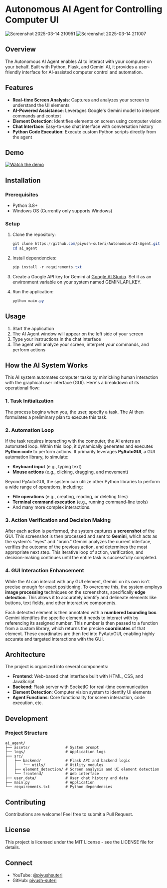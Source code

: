 # Autonomous AI Agent for Controlling Computer UI

![Screenshot 2025-03-14 210951](https://github.com/user-attachments/assets/0d1e4f54-99e4-4cf7-8550-683a9dcb8d8e)
![Screenshot 2025-03-14 211007](https://github.com/user-attachments/assets/ab625a4d-e07a-4edc-8f7d-e9a4e7e9a340)

## Overview

The Autonomous AI Agent enables AI to interact with your computer on your behalf. Built with Python, Flask, and Gemini AI, it provides a user-friendly interface for AI-assisted computer control and automation.

## Features

- **Real-time Screen Analysis**: Captures and analyzes your screen to understand the UI elements
- **AI-Powered Assistance**: Leverages Google's Gemini model to interpret commands and context
- **Element Detection**: Identifies elements on screen using computer vision
- **Chat Interface**: Easy-to-use chat interface with conversation history
- **Python Code Execution**: Execute custom Python scripts directly from the agent

## Demo

[![Watch the demo](https://img.youtube.com/vi/nmJ8wzfnIcc/maxresdefault.jpg)](https://youtu.be/nmJ8wzfnIcc)

## Installation

### Prerequisites

- Python 3.8+
- Windows OS (Currently only supports Windows)

### Setup

1. Clone the repository:
   ```powershell
   git clone https://github.com/piyush-suteri/Autonomous-AI-Agent.git
   cd ai_agent
   ```

2. Install dependencies:
   ```powershell
   pip install -r requirements.txt
   ```

3. Create a Google API key for Gemini at [Google AI Studio](https://aistudio.google.com). Set it as an environment variable on your system named GEMINI_API_KEY.

4. Run the application:
   ```powershell
   python main.py
   ```

## Usage

1. Start the application
2. The AI Agent window will appear on the left side of your screen
3. Type your instructions in the chat interface
4. The agent will analyze your screen, interpret your commands, and perform actions

## How the AI System Works

This AI system automates computer tasks by mimicking human interaction with the graphical user interface (GUI). Here's a breakdown of its operational flow:

### 1. Task Initialization

The process begins when you, the user, specify a task. The AI then formulates a preliminary plan to execute this task.

### 2. Automation Loop

If the task requires interacting with the computer, the AI enters an automated loop. Within this loop, it dynamically generates and executes **Python code** to perform actions. It primarily leverages **PyAutoGUI**, a GUI automation library, to simulate:

* **Keyboard input** (e.g., typing text)
* **Mouse actions** (e.g., clicking, dragging, and movement)

Beyond PyAutoGUI, the system can utilize other Python libraries to perform a wide range of operations, including:

* **File operations** (e.g., creating, reading, or deleting files)
* **Terminal command execution** (e.g., running command-line tools)
* And many more complex interactions.

### 3. Action Verification and Decision Making

After each action is performed, the system captures a **screenshot** of the GUI. This screenshot is then processed and sent to **Gemini**, which acts as the system's "eyes" and "brain." Gemini analyzes the current interface, verifies the outcome of the previous action, and determines the most appropriate next step. This iterative loop of action, verification, and decision-making continues until the entire task is successfully completed.

### 4. GUI Interaction Enhancement

While the AI can interact with any GUI element, Gemini on its own isn't precise enough for exact positioning. To overcome this, the system employs **image processing** techniques on the screenshots, specifically **edge detection**. This allows it to accurately identify and delineate elements like buttons, text fields, and other interactive components.

Each detected element is then annotated with a **numbered bounding box**. Gemini identifies the specific element it needs to interact with by referencing its assigned number. This number is then passed to a function from a custom library, which returns the precise **coordinates** of that element. These coordinates are then fed into PyAutoGUI, enabling highly accurate and targeted interactions with the GUI.

## Architecture

The project is organized into several components:

- **Frontend**: Web-based chat interface built with HTML, CSS, and JavaScript
- **Backend**: Flask server with SocketIO for real-time communication
- **Element Detection**: Computer vision system to identify UI elements
- **Agent Functions**: Core functionality for screen interaction, code execution, etc.

## Development

### Project Structure

```
ai_agent/
├── assets/                # System prompt
├── logs/                  # Application logs
├── src/
│   ├── backend/           # Flask API and backend logic
│   │   └── utils/         # Utility modules
│   ├── element_detection/ # Screen analysis and UI element detection
│   └── frontend/          # Web interface
├── user_data/             # User chat history and data
├── main.py                # Application
└── requirements.txt       # Python dependencies
```

## Contributing

Contributions are welcome! Feel free to submit a Pull Request.

## License

This project is licensed under the MIT License - see the LICENSE file for details.


## Connect

- YouTube: [@piyushsuteri](https://youtube.com/@piyushsuteri)
- GitHub: [piyush-suteri](https://github.com/piyush-suteri) 
